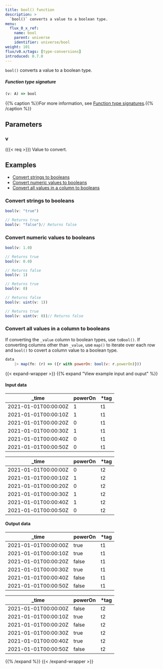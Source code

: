 ```yaml
---
title: bool() function
description: >
  `bool()` converts a value to a boolean type.
menu:
  flux_0_x_ref:
    name: bool
    parent: universe
    identifier: universe/bool
weight: 101
flux/v0.x/tags: [type-conversions]
introduced: 0.7.0
---
```


<!------------------------------------------------------------------------------

IMPORTANT: This page was generated from comments in the Flux source code. Any
edits made directly to this page will be overwritten the next time the
documentation is generated. 

To make updates to this documentation, update the function comments above the
function definition in the Flux source code:

https://github.com/influxdata/flux/blob/master/stdlib/universe/universe.flux#L3015-L3015

Contributing to Flux: https://github.com/influxdata/flux#contributing
Fluxdoc syntax: https://github.com/influxdata/flux/blob/master/docs/fluxdoc.md

------------------------------------------------------------------------------->

`bool()` converts a value to a boolean type.



##### Function type signature

```js
(v: A) => bool
```

{{% caption %}}For more information, see [Function type signatures](/flux/v0.x/function-type-signatures/).{{% /caption %}}

## Parameters

### v
({{< req >}})
Value to convert.




## Examples

- [Convert strings to booleans](#convert-strings-to-booleans)
- [Convert numeric values to booleans](#convert-numeric-values-to-booleans)
- [Convert all values in a column to booleans](#convert-all-values-in-a-column-to-booleans)

### Convert strings to booleans

```js
bool(v: "true")

// Returns true
bool(v: "false")// Returns false

```


### Convert numeric values to booleans

```js
bool(v: 1.0)

// Returns true
bool(v: 0.0)

// Returns false
bool(v: 1)

// Returns true
bool(v: 0)

// Returns false
bool(v: uint(v: 1))

// Returns true
bool(v: uint(v: 0))// Returns false

```


### Convert all values in a column to booleans

If converting the `_value` column to boolean types, use `toBool()`.
If converting columns other than `_value`, use `map()` to iterate over each
row and `bool()` to covert a column value to a boolean type.

```js
data
    |> map(fn: (r) => ({r with powerOn: bool(v: r.powerOn)}))
```

{{< expand-wrapper >}}
{{% expand "View example input and ouput" %}}

#### Input data

| _time                | powerOn  | *tag |
| -------------------- | -------- | ---- |
| 2021-01-01T00:00:00Z | 1        | t1   |
| 2021-01-01T00:00:10Z | 1        | t1   |
| 2021-01-01T00:00:20Z | 0        | t1   |
| 2021-01-01T00:00:30Z | 1        | t1   |
| 2021-01-01T00:00:40Z | 0        | t1   |
| 2021-01-01T00:00:50Z | 0        | t1   |

| _time                | powerOn  | *tag |
| -------------------- | -------- | ---- |
| 2021-01-01T00:00:00Z | 0        | t2   |
| 2021-01-01T00:00:10Z | 1        | t2   |
| 2021-01-01T00:00:20Z | 0        | t2   |
| 2021-01-01T00:00:30Z | 1        | t2   |
| 2021-01-01T00:00:40Z | 1        | t2   |
| 2021-01-01T00:00:50Z | 0        | t2   |


#### Output data

| _time                | powerOn  | *tag |
| -------------------- | -------- | ---- |
| 2021-01-01T00:00:00Z | true     | t1   |
| 2021-01-01T00:00:10Z | true     | t1   |
| 2021-01-01T00:00:20Z | false    | t1   |
| 2021-01-01T00:00:30Z | true     | t1   |
| 2021-01-01T00:00:40Z | false    | t1   |
| 2021-01-01T00:00:50Z | false    | t1   |

| _time                | powerOn  | *tag |
| -------------------- | -------- | ---- |
| 2021-01-01T00:00:00Z | false    | t2   |
| 2021-01-01T00:00:10Z | true     | t2   |
| 2021-01-01T00:00:20Z | false    | t2   |
| 2021-01-01T00:00:30Z | true     | t2   |
| 2021-01-01T00:00:40Z | true     | t2   |
| 2021-01-01T00:00:50Z | false    | t2   |

{{% /expand %}}
{{< /expand-wrapper >}}
